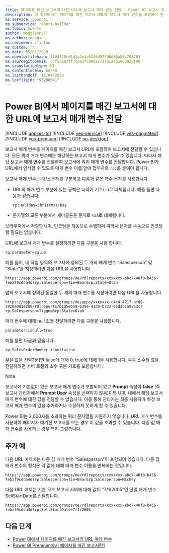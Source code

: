 ```yaml
---
title: 페이지를 매긴 보고서에 대한 URL에 보고서 매개 변수 전달 - Power BI 보고서 작성기
description: 이 항목에서는 페이지를 매긴 보고서 URL에 보고서 매개 변수를 포함하여 전달하는 방법에 대해 설명합니다.
ms.service: powerbi
ms.subservice: report-builder
ms.topic: how-to
author: maggiesMSFT
ms.author: maggies
ms.reviewer: cfinlan
ms.custom: ''
ms.date: 05/01/2020
ms.openlocfilehash: f103f29c61d1a4e4a5340d97598d80a86c708701
ms.sourcegitcommit: ccf53e87ff7cba1fcd9d2cca761a561e62933f90
ms.translationtype: HT
ms.contentlocale: ko-KR
ms.lasthandoff: 11/04/2020
ms.locfileid: "93298041"
---
```

# <a name="pass-a-report-parameter-in-a-url-for-a-paginated-report-in-power-bi"></a>Power BI에서 페이지를 매긴 보고서에 대한 URL에 보고서 매개 변수 전달 

[!INCLUDE [applies-to](../includes/applies-to.md)] [!INCLUDE [yes-service](../includes/yes-service.md)] [!INCLUDE [yes-paginated](../includes/yes-paginated.md)] [!INCLUDE [yes-premium](../includes/yes-premium.md)] [!INCLUDE [no-desktop](../includes/no-desktop.md)] 

보고서 매개 변수를 페이지를 매긴 보고서 URL에 포함하여 보고서에 전달할 수 있습니다. 모든 쿼리 매개 변수에는 해당하는 보고서 매개 변수가 있을 수 있습니다. 따라서 해당 보고서 매개 변수를 전달하여 보고서에 쿼리 매개 변수를 전달합니다. Power BI가 URL에서 인식할 수 있도록 매개 변수 이름 앞에 접두사로 `rp:`를 붙여야 합니다. 

보고서 매개 변수는 대/소문자를 구분하고 다음과 같은 특수 문자를 사용합니다. 

- URL의 매개 변수 부분에 있는 공백은 더하기 기호(+)로 대체됩니다.  예를 들면 다음과 같습니다. 

    ```rp:Holiday=Christmas+Day```

- 문자열의 모든 부분에서 세미콜론은 문자로 `%3A`로 대체됩니다.

브라우저에서 적절한 URL 인코딩을 자동으로 수행하며 따라서 문자를 수동으로 인코딩할 필요는 없습니다. 

URL에 보고서 매개 변수를 설정하려면 다음 구문을 사용 합니다. 

```
rp:parameter=value
```

예를 들어, 내 작업 영역의 보고서에 정의된 두 개의 매개 변수 “Salesperson” 및 “State”를 지정하려면 다음 URL을 사용합니다. 

```
https://app.powerbi.com/groups/me/rdlreports/xxxxxxx-abc7-40f0-b456-febzf9cdda4d?rp:Salesperson=Tie+Bear&rp:State=Utah 
```

앱의 보고서에 정의된 동일한 두 개의 매개 변수를 지정하려면 다음 URL을 사용합니다. 

```
https://app.powerbi.com/groups/me/apps/xxxxxxx-c4c4-4217-afd9-3920a0d1e2b0/rdlreports/b1d5e659-639e-41d0-b733-05d2bca9853c?rp:Salesperson=Tiggee&rp:State=Utah 
```

매개 변수에 대해 null 값을 전달하려면 다음 구문을 사용합니다. 

```
parameter:isnull=true
```

예를 들면 다음과 같습니다.

```
rp:SalesOrderNumber:isnull=true
```

부울 값을 전달하려면 false에 대해 0, true에 대해 1을 사용합니다. 부동 소수점 값을 전달하려면 서버 로캘의 소수 구분 기호를 포함합니다.

> [!NOTE]
> 보고서에 기본값이 있는 보고서 매개 변수가 포함되어 있고 **Prompt** 속성이 **false** (즉 보고서 관리자에서 **Prompt User** 속성을 선택하지 않음)이면 URL 내에서 해당 보고서 매개 변수에 대한 값을 전달할 수 없습니다. 이를 통해 관리자는 최종 사용자가 특정 보고서 매개 변수의 값을 추가하거나 수정하지 못하게 할 수 있습니다.
> 
> Power BI는 2,000자를 초과하는 쿼리 문자열을 지원하지 않습니다.  URL 매개 변수를 사용하여 페이지가 매겨진 보고서를 보는 경우 이 값을 초과할 수 있습니다.  다중 값 매개 변수를 사용하는 경우 특히 그렇습니다.

## <a name="additional-examples"></a>추가 예 

다음 URL 예제에는 다중 값 매개 변수 “Salesperson”이 포함되어 있습니다. 다중 값 매개 변수의 형식은 각 값에 대해 매개 변수 이름을 반복하는 것입니다. 

```
https://app.powerbi.com/groups/me/rdlreports/xxxxxxx-abc7-40f0-b456-febzf9cdda4d?rp:Salesperson=Tie+Bear&rp:Salesperson=Mickey 
```

다음 URL 예제는 기본 모드 보고서 서버에 대해 값이 “7/1/2005”인 단일 매개 변수 SellStartDate를 전달합니다.

```
https://app.powerbi.com/groups/me/rdlreports/xxxxxxx-abc7-40f0-b456-febzf9cdda4d?rp:SellStartDate=7/1/2005
```

## <a name="next-steps"></a>다음 단계

- [Power BI에서 페이지를 매긴 보고서의 URL 매개 변수](report-builder-url-parameters.md)
- [Power BI Premium에서 페이지를 매긴 보고서란?](paginated-reports-report-builder-power-bi.md)
